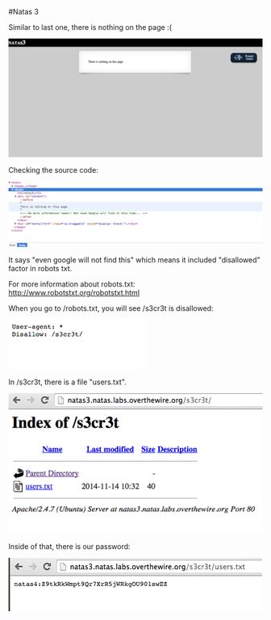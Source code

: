 #Natas 3

Similar to last one, there is nothing on the page :(

![Natas 3](Images/Natas3-0.png)

Checking the source code:

![Natas 3](Images/Natas3-1.png)


It says "even google will not find this" which means it included "disallowed" factor in robots txt.

For more information about robots.txt: <http://www.robotstxt.org/robotstxt.html>

When you go to /robots.txt, you will see /s3cr3t is disallowed:

![Natas 3](Images/Natas3-2.png)

In /s3cr3t, there is a file "users.txt". 

![Natas 3](Images/Natas3-3.png)

Inside of that, there is our password:

![Natas 3](Images/Natas3-4.png)
